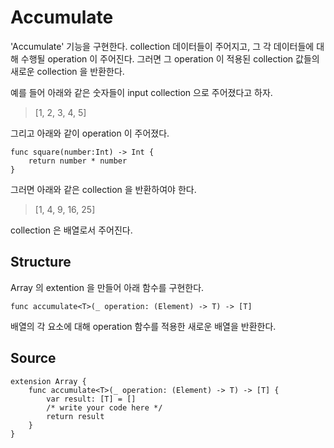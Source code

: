 # Accumulate

'Accumulate' 기능을 구현한다. collection 데이터들이 주어지고, 그 각 데이터들에 대해 수행될 operation 이 주어진다. 그러면 그 operation 이 적용된 collection 값들의 새로운 collection 을 반환한다.

예를 들어 아래와 같은 숫자들이 input collection 으로 주어졌다고 하자.

> [1, 2, 3, 4, 5]

그리고 아래와 같이 operation 이 주어졌다.

    func square(number:Int) -> Int {
        return number * number
    }

그러면 아래와 같은 collection 을 반환하여야 한다.

> [1, 4, 9, 16, 25]

collection 은 배열로서 주어진다.

## Structure

Array 의 extention 을 만들어 아래 함수를 구현한다.

    func accumulate<T>(_ operation: (Element) -> T) -> [T]

배열의 각 요소에 대해 operation 함수를 적용한 새로운 배열을 반환한다.

## Source

    extension Array {
        func accumulate<T>(_ operation: (Element) -> T) -> [T] {
            var result: [T] = []
            /* write your code here */
            return result
        }
    }
